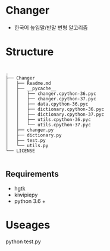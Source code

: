 # Changer

- 한국어 높임말/반말 변형 알고리즘

# Structure
<pre><code>
.
├── Changer
│   ├── Readme.md
│   ├── __pycache__
│   │   ├── changer.cpython-36.pyc
│   │   ├── changer.cpython-37.pyc
│   │   ├── data.cpython-36.pyc
│   │   ├── dictionary.cpython-36.pyc
│   │   ├── dictionary.cpython-37.pyc
│   │   ├── utils.cpython-36.pyc
│   │   └── utils.cpython-37.pyc
│   ├── changer.py
│   ├── dictionary.py
│   ├── test.py
│   └── utils.py
└── LICENSE

</code></pre>


## Requirements
- hgtk
- kiwipiepy
- python 3.6 + 

# Useages
python test.py 
